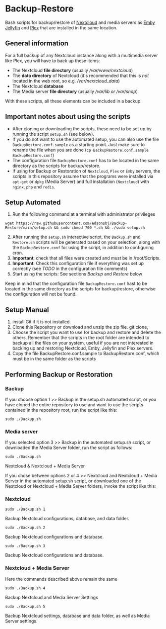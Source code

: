 # Backup-Restore

Bash scripts for backup/restore of [Nextcloud](https://nextcloud.com/) and media servers as [Emby](https://emby.media/) [Jellyfin](https://jellyfin.org/) and [Plex](https://www.plex.tv/) that are installed in the same location.

## General information

For a full backup of any Nextcloud instance along with a multimedia server like Plex, you will have to back up these items:
- The Nextcloud **file directory** (usually */var/www/nextcloud*)
- The **data directory** of Nextcloud (it's recommended that this is *not* located in the web root, so e.g. */var/nextcloud_data*)
- The Nextcloud **database**
- The Media server  **file directory** (usually */var/lib or /var/snap*)

With these scripts, all these elements can be included in a backup.

## Important notes about using the scripts

- After cloning or downloading the scripts, these need to be set up by running the script `setup.sh` (see below).
- If you do not want to use the automated setup, you can also use the file `BackupRestore.conf.sample` as a starting point. Just make sure to rename the file when you are done (`cp BackupRestore.conf.sample BackupRestore.conf`)
- The configuration file `BackupRestore.conf` has to be located in the same directory as the scripts for backup/restore.
- If using for Backup or Restoration of `Nextcloud`, `Plex` or `Emby` servers, the scripts in this repository assume that the programs were installed via `apt-get` or `dpkg` (Media Server) and full installation (`Nextcloud`) with `nginx`, `php` and `redis`.

## Setup Automated

1. Run the following command at a terminal with administrator privileges 
```
wget https://raw.githubusercontent.com/edsonsbj/Backup-Restore/main/setup.sh && sudo chmod 700 *.sh && ./sudo setup.sh
```
2. After running the `setup.sh` interactive script, the `Backup.sh` and `Restore.sh` scripts will be generated based on your selection, along with the `BackupRestore.conf` for using the script, in addition to configuring cron.
3. **Important**: check that all files were created and must be in /root/Scripts. 
4. **Important**: Check this configuration file if everything was set up correctly (see *TODO* in the configuration file comments)
5. Start using the scripts: See sections *Backup* and *Restore* below

Keep in mind that the configuration file `BackupRestore.conf` hast to be located in the same directory as the scripts for backup/restore, otherwise the configuration will not be found.

## Setup Manual 

1. install Git if it is not installed.
2. Clone this Repository or download and unzip the zip file. git clone,
3. Choose the script you want to use for backup and restore and delete the others. Remember that the scripts in the root folder are intended to backup all the files on your system, useful if you are not interested in backing up and restoring Nextcloud, Emby, Jellyfin and Plex servers.
4. Copy the file BackupRestore.conf.sample to BackupRestore.conf, which must be in the same folder as the scripts

## Performing Backup or Restoration

### Backup ### 

If you choose option 1 >> Backup in the setup.sh automated script, or you have cloned the entire repository to use and want to use the scripts contained in the repository root, run the script like this:

```
sudo ./Backup.sh
```

### Media server ###

If you selected option 3 >> Backup in the automated setup.sh script, or downloaded the Media Server folder, run the script as follows:

```
sudo ./Backup.sh
```

Nextcloud & Nextcloud + Media Server

If you chose between options 2 or 4 >> Nextcloud and Nextcloud + Media Server in the automated setup.sh script, or downloaded one of the Nextcloud or Nextcloud + Media Server folders, invoke the script like this: 

### Nextcloud ###

```
sudo ./Backup.sh 1
```
Backup Nextcloud configurations, database, and data folder.

```
sudo ./Backup.sh 2
```
Backup Nextcloud configurations and database.

```
sudo ./Backup.sh 3
```
Backup Nextcloud configurations and database.

### Nextcloud + Media Server ###

Here the commands described above remain the same 

```
sudo ./Backup.sh 4
```
Backup Nextcloud and Media Server Settings

```
sudo ./Backup.sh 5
```
Backup Nextcloud settings, database and data folder, as well as Media Server settings.
